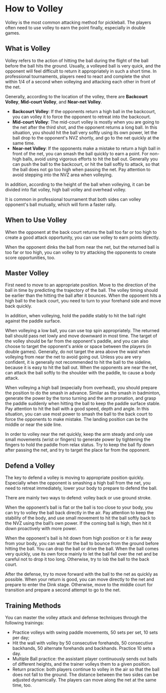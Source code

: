 # How to Volley

Volley is the most common attacking method for pickleball. The players often need to use volley to earn the point finally, especially in double games.

## What is Volley

Volley refers to the action of hitting the ball during the flight of the ball before the ball hits the ground. Usually, a volleyed ball is very quick, and the opponent will feel difficult to return it appropriately in such a short time. In professional tournaments, players need to react and complete the shot within 1/4 of a second when volleying and attacking each other in front of the net.

Generally, according to the location of the volley, there are **Backcourt Volley**, **Mid-court Volley**, and **Near-net Volley**.

* **Backcourt Volley**: If the opponents return a high ball in the backcourt, you can volley it to force the opponent to retreat into the backcourt.
* **Mid-court Volley**: The mid-court volley is mostly when you are going to the net after the third shot, and the opponent returns a long ball. In this situation, you should hit the ball very softly using its own power, let the ball drop to the opponent's NVZ shortly, and go to the net quickly at the same time.
* **Near-net Volley**: If the opponents make a mistake to return a high ball in front of the net, you can smash the ball quickly to earn a point. For non-high balls, avoid using vigorous efforts to hit the ball out. Generally you can push the ball to the backcourt, or hit the ball softly to attack, so that the ball does not go too high when passing the net. Pay attention to avoid stepping into the NVZ area when volleying.

In addition, according to the height of the ball when volleying, it can be divided into flat volley, high ball volley and overhead volley.

It is common in professional tournament that both sides can volley opponent's ball mutually, which will form a faster rally.

## When to Use Volley

When the opponent at the back court returns the ball too far or too high to create a good attack opportunity, you can use volley to earn points directly.

When the opponent dinks the ball from near the net, but the returned ball is too far or too high, you can volley to try attacking the opponents to create score opportunities, too.

## Master Volley

First need to move to an appropriate position. Move to the direction of the ball in time by predicting the trajectory of the ball. The volley timing should be earlier than the hitting the ball after it bounces. When the opponent hits a high ball to the back court, you need to turn to your forehand side and move back quickly.

In addition, when volleying, hold the paddle stably to hit the ball right against the paddle surface.

When volleying a low ball, you can use top spin appropriately. The returned ball should pass net lowly and move downward in most time. The target of the volley should be far from the opponent's paddle, and you can also choose to target the opponent's ankle or space between the players (in double games). Generally, do not target the area above the waist when volleying from near the net to avoid going out. Unless you are very confident, it is generally not recommended to hit the ball to the sideline, because it is easy to hit the ball out. When the opponents are near the net, can attack the ball softly to the shoulder with the paddle, to cause a body attack.

When volleying a high ball (especially from overhead), you should prepare the position to do the smash in advance. Similar as the smash in badminton, generate the power by the torso turning and the arm pronation, and grasp the paddle suddenly when hitting the ball to keep the paddle surface stable. Pay attention to hit the ball with a good speed, depth and angle. In this situation, you can use most power to smash the ball to the back court to force the opponents to make mistake. The landing position can be the middle or near the side line.

In order to volley near the net quickly, keep the arm steady and only use small movements (wrist or fingers) to generate power by tightening the fingers to hold the paddle from relax status. Try to keep the ball fly down after passing the net, and try to target the place far from the opponent.

## Defend a Volley

The key to defend a volley is moving to appropriate position quickly. Especially when the opponent is smashing a high ball from the net, you need to retreat immediately, lower your body to prepare to defend the ball.

There are mainly two ways to defend: volley back or use ground stroke.

When the opponent’s ball is flat or the ball is too close to your body, you can try to volley the ball back directly in the air. Pay attention to keep the stability of the body, and use small movement to hit the ball softly back to the NVZ using the ball’s own power. If the coming ball is high, then hit it down proactively with more power.

When the opponent's ball is hit down from high position or it is far away from your body, you can wait for the ball to bounce from the ground before hitting the ball. You can drop the ball or drive the ball. When the ball comes very quickly, use its own force mainly to let the ball fall over the net and be careful not to drop it too long. Otherwise, try to lob the ball to the back court.

After the defense, try to move forward with the ball to the net as quickly as possible. When your return is good, you can move directly to the net and prepare to enter the Dink stage. Otherwise, move to the middle court for transition and prepare a second attempt to go to the net.


## Training Methods

You can master the volley attack and defense techniques through the following trainings:

* Practice volleys with swing paddle movements, 50 sets per set, 10 sets per day;
* Hit the wall with volley by 50 consecutive forehands, 50 consecutive backhands, 50 alternate forehands and backhands. Practice 10 sets a day.
* Multiple Ball practice: the assistant player continuously sends out balls of different heights, and the trainer volleys them to a given position.
* Return practice: both players continue to volley in the air so that the ball does not fall to the ground. The distance between the two sides can be adjusted dynamically. The players can move along the net at the same time, too.
